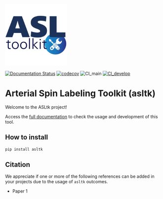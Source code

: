 <img src="https://github.com/LOAMRI/asltk/blob/develop/docs/assets/asltk-logo.png" width=200>

[![Documentation Status](https://readthedocs.org/projects/asltk/badge/?version=latest)](https://asltk.readthedocs.io/en/latest/?badge=latest)
[![codecov](https://codecov.io/gh/LOAMRI/asltk/graph/badge.svg?token=1W8GQ7SLU9)](https://codecov.io/gh/LOAMRI/asltk)
![CI_main](https://github.com/LOAMRI/asltk/actions/workflows/ci_main.yaml/badge.svg)
[![CI_develop](https://github.com/LOAMRI/asltk/actions/workflows/ci_develop.yaml/badge.svg)](https://github.com/LOAMRI/asltk/actions/workflows/ci_develop.yaml)

# Arterial Spin Labeling Toolkit (asltk)

Welcome to the ASLtk project!

Access the [full documentation](https://asltk.readthedocs.io/en/latest/) to check the usage and development of this tool.

## How to install

```bash
pip install asltk
```

## Citation

We appreciate if one or more of the following references can be added in your projects due to the usage of `asltk` outcomes.

* Paper 1
